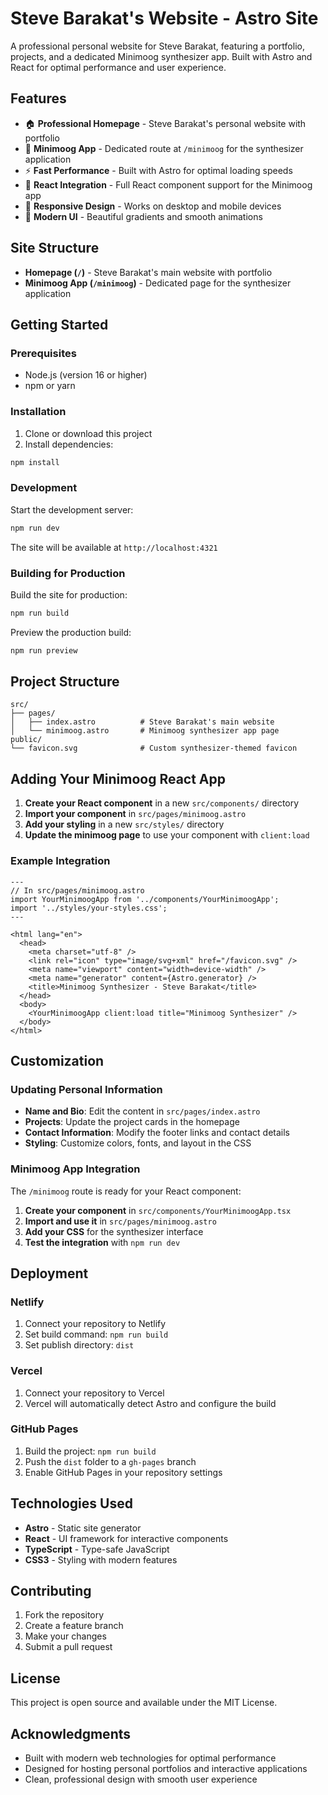# Steve Barakat's Website - Astro Site

A professional personal website for Steve Barakat, featuring a portfolio, projects, and a dedicated Minimoog synthesizer app. Built with Astro and React for optimal performance and user experience.

## Features

- 🏠 **Professional Homepage** - Steve Barakat's personal website with portfolio
- 🎹 **Minimoog App** - Dedicated route at `/minimoog` for the synthesizer application
- ⚡ **Fast Performance** - Built with Astro for optimal loading speeds
- 🎵 **React Integration** - Full React component support for the Minimoog app
- 📱 **Responsive Design** - Works on desktop and mobile devices
- 🎨 **Modern UI** - Beautiful gradients and smooth animations

## Site Structure

- **Homepage (`/`)** - Steve Barakat's main website with portfolio
- **Minimoog App (`/minimoog`)** - Dedicated page for the synthesizer application

## Getting Started

### Prerequisites

- Node.js (version 16 or higher)
- npm or yarn

### Installation

1. Clone or download this project
2. Install dependencies:

```bash
npm install
```

### Development

Start the development server:

```bash
npm run dev
```

The site will be available at `http://localhost:4321`

### Building for Production

Build the site for production:

```bash
npm run build
```

Preview the production build:

```bash
npm run preview
```

## Project Structure

```
src/
├── pages/
│   ├── index.astro          # Steve Barakat's main website
│   └── minimoog.astro       # Minimoog synthesizer app page
public/
└── favicon.svg              # Custom synthesizer-themed favicon
```

## Adding Your Minimoog React App

1. **Create your React component** in a new `src/components/` directory
2. **Import your component** in `src/pages/minimoog.astro`
3. **Add your styling** in a new `src/styles/` directory
4. **Update the minimoog page** to use your component with `client:load`

### Example Integration

```astro
---
// In src/pages/minimoog.astro
import YourMinimoogApp from '../components/YourMinimoogApp';
import '../styles/your-styles.css';
---

<html lang="en">
  <head>
    <meta charset="utf-8" />
    <link rel="icon" type="image/svg+xml" href="/favicon.svg" />
    <meta name="viewport" content="width=device-width" />
    <meta name="generator" content={Astro.generator} />
    <title>Minimoog Synthesizer - Steve Barakat</title>
  </head>
  <body>
    <YourMinimoogApp client:load title="Minimoog Synthesizer" />
  </body>
</html>
```

## Customization

### Updating Personal Information

- **Name and Bio**: Edit the content in `src/pages/index.astro`
- **Projects**: Update the project cards in the homepage
- **Contact Information**: Modify the footer links and contact details
- **Styling**: Customize colors, fonts, and layout in the CSS

### Minimoog App Integration

The `/minimoog` route is ready for your React component:

1. **Create your component** in `src/components/YourMinimoogApp.tsx`
2. **Import and use it** in `src/pages/minimoog.astro`
3. **Add your CSS** for the synthesizer interface
4. **Test the integration** with `npm run dev`

## Deployment

### Netlify

1. Connect your repository to Netlify
2. Set build command: `npm run build`
3. Set publish directory: `dist`

### Vercel

1. Connect your repository to Vercel
2. Vercel will automatically detect Astro and configure the build

### GitHub Pages

1. Build the project: `npm run build`
2. Push the `dist` folder to a `gh-pages` branch
3. Enable GitHub Pages in your repository settings

## Technologies Used

- **Astro** - Static site generator
- **React** - UI framework for interactive components
- **TypeScript** - Type-safe JavaScript
- **CSS3** - Styling with modern features

## Contributing

1. Fork the repository
2. Create a feature branch
3. Make your changes
4. Submit a pull request

## License

This project is open source and available under the MIT License.

## Acknowledgments

- Built with modern web technologies for optimal performance
- Designed for hosting personal portfolios and interactive applications
- Clean, professional design with smooth user experience
